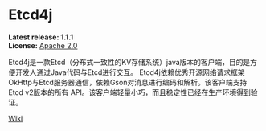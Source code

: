 Etcd4j
====

**Latest release: 1.1.1**<br/>
**License:** [Apache 2.0](http://www.apache.org/licenses/LICENSE-2.0)

Etcd4j是一款Etcd（分布式一致性的KV存储系统）java版本的客户端，目的是方便开发人通过Java代码与Etcd进行交互。
Etcd4j依赖优秀开源网络请求框架OkHttp与Etcd服务器通信，依赖Gson对消息进行编码和解析。该客户端支持Etcd v2版本的所有
API。该客户端轻量小巧，而且稳定性已经在生产环境得到验证。

[Wiki](https://github.com/MengZhi825/etcd4j/wiki)

